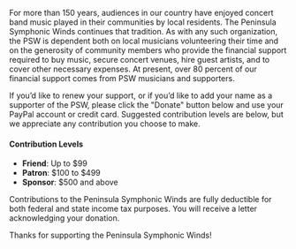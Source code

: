 For more than 150 years, audiences in our country have enjoyed concert band music played in their communities by local residents. The Peninsula Symphonic Winds continues that tradition.   As with any such organization, the PSW is dependent both on local musicians volunteering their time and on the generosity of community members who provide the financial support required to buy music, secure concert venues, hire guest artists, and to cover other necessary expenses. At present, over 80 percent of our financial support comes from PSW musicians and supporters.

If you’d like to renew your support, or if you’d like to add your name as a supporter of the PSW, please  click the "Donate" button below and use your PayPal account or credit card.   Suggested contribution levels are below, but we appreciate any contribution you choose to make.

#### Contribution Levels
* **Friend**: Up to $99
* **Patron**: $100 to $499
* **Sponsor**: $500 and above

Contributions to the Peninsula Symphonic Winds are fully deductible for both federal and state income tax purposes.  You will receive a letter acknowledging your donation.

Thanks for supporting the Peninsula Symphonic Winds!